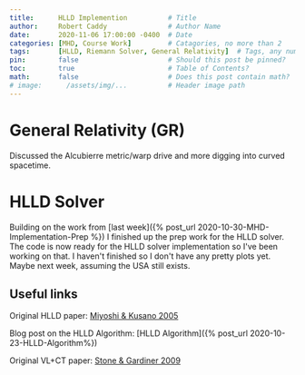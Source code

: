```yaml
---
title:      HLLD Implemention          # Title
author:     Robert Caddy               # Author Name
date:       2020-11-06 17:00:00 -0400  # Date
categories: [MHD, Course Work]         # Catagories, no more than 2
tags:       [HLLD, Riemann Solver, General Relativity]  # Tags, any number
pin:        false                      # Should this post be pinned?
toc:        true                       # Table of Contents?
math:       false                      # Does this post contain math?
# image:      /assets/img/...          # Header image path
---
```



# General Relativity (GR)
Discussed the Alcubierre metric/warp drive and more digging into curved
spacetime.

# HLLD Solver
Building on the work from [last week]({% post_url 2020-10-30-MHD-Implementation-Prep %}) I finished up the prep work for the HLLD solver. The code is now ready for the HLLD solver implementation so I've been working on that. I haven't finished so I don't have any pretty plots yet. Maybe next week, assuming the USA still exists.


## Useful links
Original HLLD paper: [Miyoshi & Kusano 2005](https://www.sciencedirect.com/science/article/pii/S0021999105001142?via%3Dihub)

Blog post on the HLLD Algorithm: [HLLD Algorithm]({% post_url 2020-10-23-HLLD-Algorithm%})

Original VL+CT paper: [Stone & Gardiner 2009](https://www.sciencedirect.com/science/article/abs/pii/S1384107608000754?via%3Dihub)

